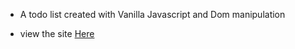 - A todo list created with Vanilla Javascript and Dom manipulation

- view the site <a href="https://raysonkong-tech.github.io/todo_vanillaJS/">Here</a>

